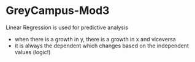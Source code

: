 # GreyCampus-Mod3

Linear Regression is used for predictive analysis
- when there is a growth in y, there is a growth in x and viceversa
- it is always the dependent which changes based on the independent values (logic!)
